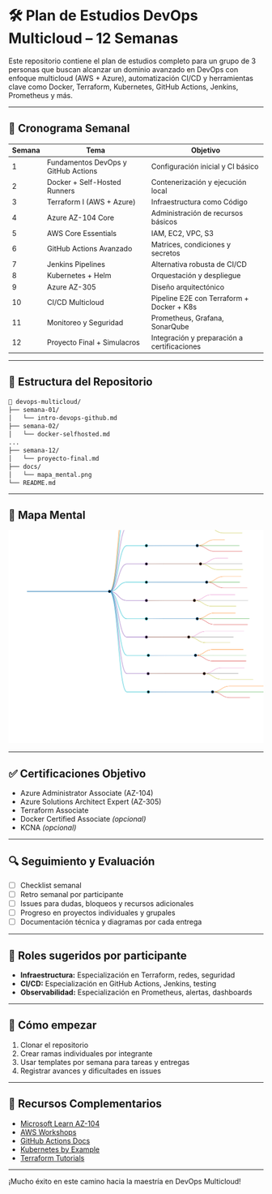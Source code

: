 
# 🛠️ Plan de Estudios DevOps Multicloud – 12 Semanas

Este repositorio contiene el plan de estudios completo para un grupo de 3 personas que buscan alcanzar un dominio avanzado en DevOps con enfoque multicloud (AWS + Azure), automatización CI/CD y herramientas clave como Docker, Terraform, Kubernetes, GitHub Actions, Jenkins, Prometheus y más.

---

## 📅 Cronograma Semanal

| Semana | Tema | Objetivo |
|--------|------|----------|
| 1 | Fundamentos DevOps y GitHub Actions | Configuración inicial y CI básico |
| 2 | Docker + Self-Hosted Runners | Contenerización y ejecución local |
| 3 | Terraform I (AWS + Azure) | Infraestructura como Código |
| 4 | Azure AZ-104 Core | Administración de recursos básicos |
| 5 | AWS Core Essentials | IAM, EC2, VPC, S3 |
| 6 | GitHub Actions Avanzado | Matrices, condiciones y secretos |
| 7 | Jenkins Pipelines | Alternativa robusta de CI/CD |
| 8 | Kubernetes + Helm | Orquestación y despliegue |
| 9 | Azure AZ-305 | Diseño arquitectónico |
| 10 | CI/CD Multicloud | Pipeline E2E con Terraform + Docker + K8s |
| 11 | Monitoreo y Seguridad | Prometheus, Grafana, SonarQube |
| 12 | Proyecto Final + Simulacros | Integración y preparación a certificaciones |

---

## 📂 Estructura del Repositorio

```
📁 devops-multicloud/
├── semana-01/
│   └── intro-devops-github.md
├── semana-02/
│   └── docker-selfhosted.md
...
├── semana-12/
│   └── proyecto-final.md
├── docs/
│   └── mapa_mental.png
└── README.md
```

---

## 🧠 Mapa Mental

![Mapa Mental DevOps Multicloud](docs/markmap.svg)

---

## ✅ Certificaciones Objetivo

- Azure Administrator Associate (AZ-104)
- Azure Solutions Architect Expert (AZ-305)
- Terraform Associate
- Docker Certified Associate *(opcional)*
- KCNA *(opcional)*

---

## 🔍 Seguimiento y Evaluación

- [ ] Checklist semanal
- [ ] Retro semanal por participante
- [ ] Issues para dudas, bloqueos y recursos adicionales
- [ ] Progreso en proyectos individuales y grupales
- [ ] Documentación técnica y diagramas por cada entrega

---

## 👥 Roles sugeridos por participante

- **Infraestructura:** Especialización en Terraform, redes, seguridad
- **CI/CD:** Especialización en GitHub Actions, Jenkins, testing
- **Observabilidad:** Especialización en Prometheus, alertas, dashboards

---

## 🚀 Cómo empezar

1. Clonar el repositorio
2. Crear ramas individuales por integrante
3. Usar templates por semana para tareas y entregas
4. Registrar avances y dificultades en issues

---

## 🧩 Recursos Complementarios

- [Microsoft Learn AZ-104](https://learn.microsoft.com/en-us/certifications/exams/az-104/)
- [AWS Workshops](https://workshops.aws/)
- [GitHub Actions Docs](https://docs.github.com/en/actions)
- [Kubernetes by Example](https://kubernetesbyexample.com/)
- [Terraform Tutorials](https://developer.hashicorp.com/terraform/tutorials)

---

¡Mucho éxito en este camino hacia la maestría en DevOps Multicloud!
